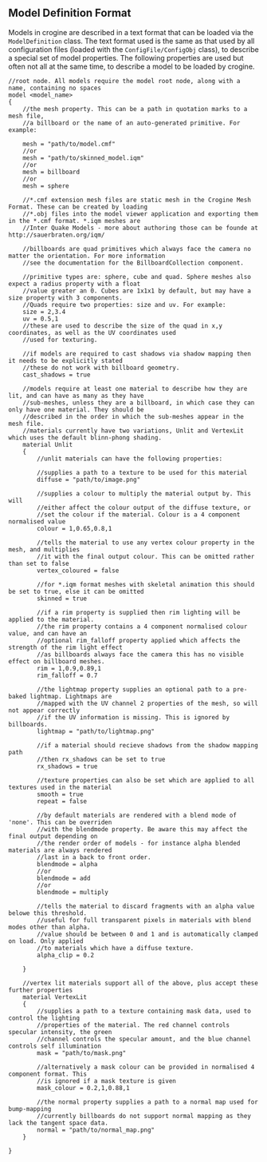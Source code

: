 Model Definition Format
-----------------------

Models in crogine are described in a text format that can be loaded via the `ModelDefinition` class. The text format used is the same as that used by all configuration files (loaded with the `ConfigFile/ConfigObj` class), to describe a special set of model properties. The following properties are used but often not all at the same time, to describe a model to be loaded by crogine.

    //root node. All models require the model root node, along with a name, containing no spaces
    model <model_name>
    {
        //the mesh property. This can be a path in quotation marks to a mesh file,
        //a billboard or the name of an auto-generated primitive. For example:

        mesh = "path/to/model.cmf"
        //or
        mesh = "path/to/skinned_model.iqm"
        //or
        mesh = billboard
        //or
        mesh = sphere

        //*.cmf extension mesh files are static mesh in the Crogine Mesh Format. These can be created by loading
        //*.obj files into the model viewer application and exporting them in the *.cmf format. *.iqm meshes are
        //Inter Quake Models - more about authoring those can be founde at http://sauerbraten.org/iqm/

        //billboards are quad primitives which always face the camera no matter the orientation. For more information
        //see the documentation for the BillboardCollection component.

        //primitive types are: sphere, cube and quad. Sphere meshes also expect a radius property with a float
        //value greater an 0. Cubes are 1x1x1 by default, but may have a size property with 3 components. 
        //Quads require two properties: size and uv. For example:
        size = 2,3.4
        uv = 0.5,1
        //these are used to describe the size of the quad in x,y coordinates, as well as the UV coordinates used
        //used for texturing.

        //if models are required to cast shadows via shadow mapping then it needs to be explicitly stated
        //these do not work with billboard geometry.
        cast_shadows = true

        //models require at least one material to describe how they are lit, and can have as many as they have
        //sub-meshes, unless they are a billboard, in which case they can only have one material. They should be
        //described in the order in which the sub-meshes appear in the mesh file.
        //materials currently have two variations, Unlit and VertexLit which uses the default blinn-phong shading.
        material Unlit
        {
            //unlit materials can have the following properties:

            //supplies a path to a texture to be used for this material
            diffuse = "path/to/image.png"

            //supplies a colour to multiply the material output by. This will
            //either affect the colour output of the diffuse texture, or
            //set the colour if the material. Colour is a 4 component normalised value
            colour = 1,0.65,0.8,1

            //tells the material to use any vertex colour property in the mesh, and multiplies
            //it with the final output colour. This can be omitted rather than set to false
            vertex_coloured = false

            //for *.iqm format meshes with skeletal animation this should be set to true, else it can be omitted
            skinned = true

            //if a rim property is supplied then rim lighting will be applied to the material.
            //the rim property contains a 4 component normalised colour value, and can have an
            //optional rim_falloff property applied which affects the strength of the rim light effect
            //as billboards always face the camera this has no visible effect on billboard meshes.
            rim = 1,0.9,0.89,1
            rim_falloff = 0.7

            //the lightmap property supplies an optional path to a pre-baked lightmap. Lightmaps are
            //mapped with the UV channel 2 properties of the mesh, so will not appear correctly
            //if the UV information is missing. This is ignored by billboards.
            lightmap = "path/to/lightmap.png"

            //if a material should recieve shadows from the shadow mapping path
            //then rx_shadows can be set to true
            rx_shadows = true

            //texture properties can also be set which are applied to all textures used in the material
            smooth = true
            repeat = false

            //by default materials are rendered with a blend mode of 'none'. This can be overriden
            //with the blendmode property. Be aware this may affect the final output depending on
            //the render order of models - for instance alpha blended materials are always rendered
            //last in a back to front order.
            blendmode = alpha
            //or
            blendmode = add
            //or
            blendmode = multiply

            //tells the material to discard fragments with an alpha value belowe this threshold.
            //useful for full transparent pixels in materials with blend modes other than alpha.
            //value should be between 0 and 1 and is automatically clamped on load. Only applied
            //to materials which have a diffuse texture.
            alpha_clip = 0.2

        }

        //vertex lit materials support all of the above, plus accept these further properties
        material VertexLit
        {
            //supplies a path to a texture containing mask data, used to control the lighting
            //properties of the material. The red channel controls specular intensity, the green
            //channel controls the specular amount, and the blue channel controls self illumination
            mask = "path/to/mask.png"

            //alternatively a mask colour can be provided in normalised 4 component format. This
            //is ignored if a mask texture is given
            mask_colour = 0.2,1,0.88,1

            //the normal property supplies a path to a normal map used for bump-mapping
            //currently billboards do not support normal mapping as they lack the tangent space data.
            normal = "path/to/normal_map.png"
        }

    }